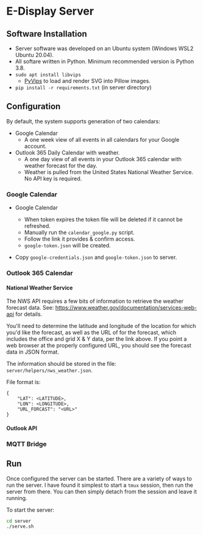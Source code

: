 # E-Display Server

## Software Installation

* Server software was developed on an Ubuntu system (Windows WSL2 Ubuntu 20.04).
* All softare written in Python.  Minimum recommended version is Python 3.8.
* `sudo apt install libvips`
    * [PyVips](https://libvips.github.io/pyvips/index.html) to load and render SVG into Pillow images.
* `pip install -r requirements.txt` (in server directory)

## Configuration

By default, the system supports generation of two calendars:

* Google Calendar
    * A one week view of all events in all calendars for your Google account.
* Outlook 365 Daily Calendar with weather.
    * A one day view of all events in your Outlook 365 calendar with weather forecast for the day.
    * Weather is pulled from the United States National Weather Service.  No API key is required.

### Google Calendar

* Google Calendar
    * When token expires the token file will be deleted if it cannot be refreshed.
    * Manually run the `calendar_google.py` script.
    * Follow the link it provides & confirm access.
    * `google-token.json` will be created.

* Copy `google-credentials.json` and `google-token.json` to server.

### Outlook 365 Calendar

#### National Weather Service

The NWS API requires a few bits of information to retrieve the weather forecast data.  See: https://www.weather.gov/documentation/services-web-api for details.

You'll need to determine the latitude and longitude of the location for which you'd like the forecast, as well as the URL of for the forecast, which includes the office and grid X & Y data, per the link above.  If you point a web browser at the properly configured URL, you should see the forecast data in JSON format.

The information should be stored in the file: `server/helpers/nws_weather.json`.

File format is:

```
{
    "LAT": <LATITUDE>, 
    "LON": <LONGITUDE>, 
    "URL_FORCAST": "<URL>"
}

```

#### Outlook API

### MQTT Bridge

## Run

Once configured the server can be started.  There are a variety of ways to run the server.  I have found it simplest to start a `tmux` session, then run the server from there.  You can then simply detach from the session and leave it running.

To start the server:

```bash
cd server
./serve.sh
```